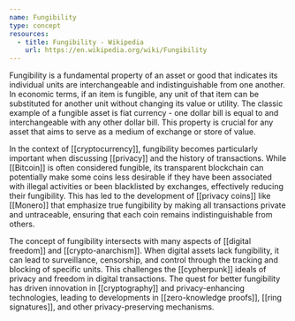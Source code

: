 ```yaml
---
name: Fungibility
type: concept
resources:
  - title: Fungibility - Wikipedia
    url: https://en.wikipedia.org/wiki/Fungibility
---
```


Fungibility is a fundamental property of an asset or good that indicates its individual units are interchangeable and indistinguishable from one another. In economic terms, if an item is fungible, any unit of that item can be substituted for another unit without changing its value or utility. The classic example of a fungible asset is fiat currency - one dollar bill is equal to and interchangeable with any other dollar bill. This property is crucial for any asset that aims to serve as a medium of exchange or store of value.

In the context of [[cryptocurrency]], fungibility becomes particularly important when discussing [[privacy]] and the history of transactions. While [[Bitcoin]] is often considered fungible, its transparent blockchain can potentially make some coins less desirable if they have been associated with illegal activities or been blacklisted by exchanges, effectively reducing their fungibility. This has led to the development of [[privacy coins]] like [[Monero]] that emphasize true fungibility by making all transactions private and untraceable, ensuring that each coin remains indistinguishable from others.

The concept of fungibility intersects with many aspects of [[digital freedom]] and [[crypto-anarchism]]. When digital assets lack fungibility, it can lead to surveillance, censorship, and control through the tracking and blocking of specific units. This challenges the [[cypherpunk]] ideals of privacy and freedom in digital transactions. The quest for better fungibility has driven innovation in [[cryptography]] and privacy-enhancing technologies, leading to developments in [[zero-knowledge proofs]], [[ring signatures]], and other privacy-preserving mechanisms.
